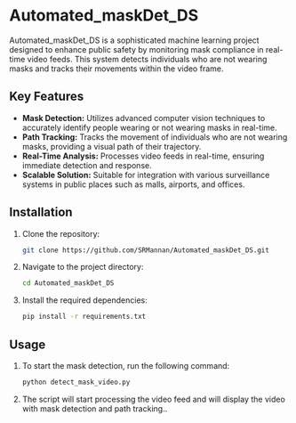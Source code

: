 # Automated_maskDet_DS

Automated_maskDet_DS is a sophisticated machine learning project designed to enhance public safety by monitoring mask compliance in real-time video feeds. This system detects individuals who are not wearing masks and tracks their movements within the video frame.

## Key Features

- **Mask Detection:** Utilizes advanced computer vision techniques to accurately identify people wearing or not wearing masks in real-time.
- **Path Tracking:** Tracks the movement of individuals who are not wearing masks, providing a visual path of their trajectory.
- **Real-Time Analysis:** Processes video feeds in real-time, ensuring immediate detection and response.
- **Scalable Solution:** Suitable for integration with various surveillance systems in public places such as malls, airports, and offices.

## Installation

1. Clone the repository:
    ```bash
    git clone https://github.com/SRMannan/Automated_maskDet_DS.git
    ```
2. Navigate to the project directory:
    ```bash
    cd Automated_maskDet_DS
    ```
3. Install the required dependencies:
    ```bash
    pip install -r requirements.txt
    ```

## Usage

1. To start the mask detection, run the following command:
    ```bash
    python detect_mask_video.py
    ```

2. The script will start processing the video feed and will display the video with mask detection and path tracking..
